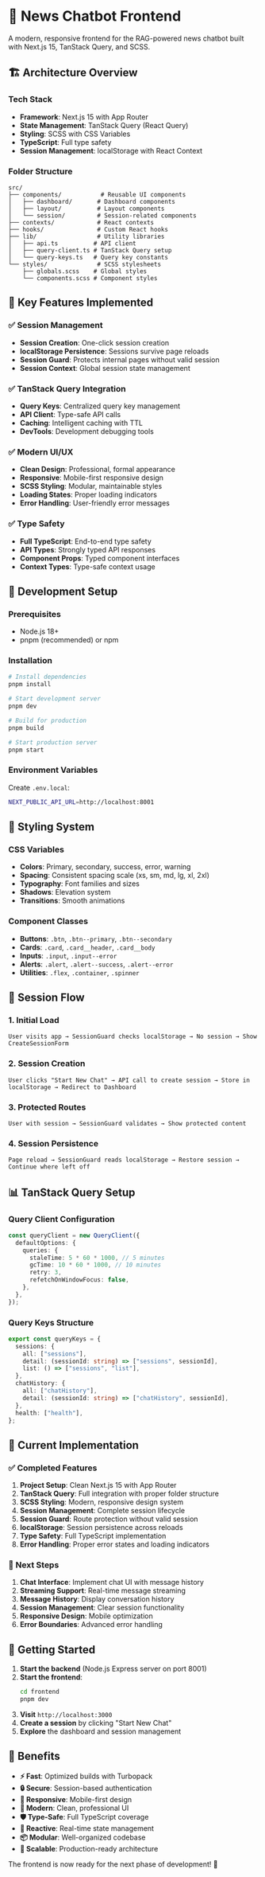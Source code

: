 # 🚀 News Chatbot Frontend

A modern, responsive frontend for the RAG-powered news chatbot built with Next.js 15, TanStack Query, and SCSS.

## 🏗️ **Architecture Overview**

### **Tech Stack**

- **Framework**: Next.js 15 with App Router
- **State Management**: TanStack Query (React Query)
- **Styling**: SCSS with CSS Variables
- **TypeScript**: Full type safety
- **Session Management**: localStorage with React Context

### **Folder Structure**

```
src/
├── components/           # Reusable UI components
│   ├── dashboard/       # Dashboard components
│   ├── layout/          # Layout components
│   └── session/         # Session-related components
├── contexts/            # React contexts
├── hooks/               # Custom React hooks
├── lib/                 # Utility libraries
│   ├── api.ts          # API client
│   ├── query-client.ts # TanStack Query setup
│   └── query-keys.ts   # Query key constants
└── styles/              # SCSS stylesheets
    ├── globals.scss    # Global styles
    └── components.scss # Component styles
```

## 🎯 **Key Features Implemented**

### **✅ Session Management**

- **Session Creation**: One-click session creation
- **localStorage Persistence**: Sessions survive page reloads
- **Session Guard**: Protects internal pages without valid session
- **Session Context**: Global session state management

### **✅ TanStack Query Integration**

- **Query Keys**: Centralized query key management
- **API Client**: Type-safe API calls
- **Caching**: Intelligent caching with TTL
- **DevTools**: Development debugging tools

### **✅ Modern UI/UX**

- **Clean Design**: Professional, formal appearance
- **Responsive**: Mobile-first responsive design
- **SCSS Styling**: Modular, maintainable styles
- **Loading States**: Proper loading indicators
- **Error Handling**: User-friendly error messages

### **✅ Type Safety**

- **Full TypeScript**: End-to-end type safety
- **API Types**: Strongly typed API responses
- **Component Props**: Typed component interfaces
- **Context Types**: Type-safe context usage

## 🔧 **Development Setup**

### **Prerequisites**

- Node.js 18+
- pnpm (recommended) or npm

### **Installation**

```bash
# Install dependencies
pnpm install

# Start development server
pnpm dev

# Build for production
pnpm build

# Start production server
pnpm start
```

### **Environment Variables**

Create `.env.local`:

```bash
NEXT_PUBLIC_API_URL=http://localhost:8001
```

## 🎨 **Styling System**

### **CSS Variables**

- **Colors**: Primary, secondary, success, error, warning
- **Spacing**: Consistent spacing scale (xs, sm, md, lg, xl, 2xl)
- **Typography**: Font families and sizes
- **Shadows**: Elevation system
- **Transitions**: Smooth animations

### **Component Classes**

- **Buttons**: `.btn`, `.btn--primary`, `.btn--secondary`
- **Cards**: `.card`, `.card__header`, `.card__body`
- **Inputs**: `.input`, `.input--error`
- **Alerts**: `.alert`, `.alert--success`, `.alert--error`
- **Utilities**: `.flex`, `.container`, `.spinner`

## 🔄 **Session Flow**

### **1. Initial Load**

```
User visits app → SessionGuard checks localStorage → No session → Show CreateSessionForm
```

### **2. Session Creation**

```
User clicks "Start New Chat" → API call to create session → Store in localStorage → Redirect to Dashboard
```

### **3. Protected Routes**

```
User with session → SessionGuard validates → Show protected content
```

### **4. Session Persistence**

```
Page reload → SessionGuard reads localStorage → Restore session → Continue where left off
```

## 📊 **TanStack Query Setup**

### **Query Client Configuration**

```typescript
const queryClient = new QueryClient({
  defaultOptions: {
    queries: {
      staleTime: 5 * 60 * 1000, // 5 minutes
      gcTime: 10 * 60 * 1000, // 10 minutes
      retry: 3,
      refetchOnWindowFocus: false,
    },
  },
});
```

### **Query Keys Structure**

```typescript
export const queryKeys = {
  sessions: {
    all: ["sessions"],
    detail: (sessionId: string) => ["sessions", sessionId],
    list: () => ["sessions", "list"],
  },
  chatHistory: {
    all: ["chatHistory"],
    detail: (sessionId: string) => ["chatHistory", sessionId],
  },
  health: ["health"],
};
```

## 🎯 **Current Implementation**

### **✅ Completed Features**

1. **Project Setup**: Clean Next.js 15 with App Router
2. **TanStack Query**: Full integration with proper folder structure
3. **SCSS Styling**: Modern, responsive design system
4. **Session Management**: Complete session lifecycle
5. **Session Guard**: Route protection without valid session
6. **localStorage**: Session persistence across reloads
7. **Type Safety**: Full TypeScript implementation
8. **Error Handling**: Proper error states and loading indicators

### **🔄 Next Steps**

1. **Chat Interface**: Implement chat UI with message history
2. **Streaming Support**: Real-time message streaming
3. **Message History**: Display conversation history
4. **Session Management**: Clear session functionality
5. **Responsive Design**: Mobile optimization
6. **Error Boundaries**: Advanced error handling

## 🚀 **Getting Started**

1. **Start the backend** (Node.js Express server on port 8001)
2. **Start the frontend**:
   ```bash
   cd frontend
   pnpm dev
   ```
3. **Visit** `http://localhost:3000`
4. **Create a session** by clicking "Start New Chat"
5. **Explore** the dashboard and session management

## 🎉 **Benefits**

- **⚡ Fast**: Optimized builds with Turbopack
- **🔒 Secure**: Session-based authentication
- **📱 Responsive**: Mobile-first design
- **🎨 Modern**: Clean, professional UI
- **🛡️ Type-Safe**: Full TypeScript coverage
- **🔄 Reactive**: Real-time state management
- **📦 Modular**: Well-organized codebase
- **🚀 Scalable**: Production-ready architecture

The frontend is now ready for the next phase of development! 🎉
